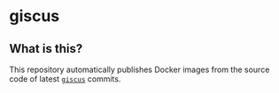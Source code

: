 # giscus

## What is this?

This repository automatically publishes Docker images from the source code of latest [`giscus`](https://github.com/giscus/giscus) commits.
